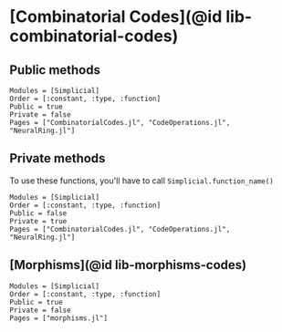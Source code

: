 # [Combinatorial Codes](@id lib-combinatorial-codes)

## Public methods

```@autodocs
Modules = [Simplicial]
Order = [:constant, :type, :function]
Public = true
Private = false
Pages = ["CombinatorialCodes.jl", "CodeOperations.jl", "NeuralRing.jl"]
```

## Private methods

To use these functions, you'll have to call `Simplicial.function_name()`

```@autodocs
Modules = [Simplicial]
Order = [:constant, :type, :function]
Public = false
Private = true
Pages = ["CombinatorialCodes.jl", "CodeOperations.jl", "NeuralRing.jl"]
```

## [Morphisms](@id lib-morphisms-codes)

```@autodocs
Modules = [Simplicial]
Order = [:constant, :type, :function]
Public = true
Private = false
Pages = ["morphisms.jl"]
```
